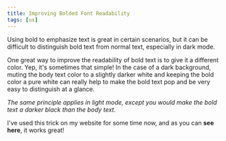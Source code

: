 ```yaml
---
title: Improving Bolded Font Readability
tags: [ux]
---
```


Using bold to emphasize text is great in certain scenarios, but it can be
difficult to distinguish bold text from normal text, especially in dark mode.

One great way to improve the readability of bold text is to give it a different
color. Yep, it's sometimes that simple! In the case of a dark background, muting
the body text color to a slightly darker white and keeping the bold color a pure
white can really help to make the bold text pop and be very easy to distinguish
at a glance.

_The same principle applies in light mode, except you would make the bold text a
darker black than the body text._

I've used this trick on my website for some time now, and as you can **see
here**, it works great!
